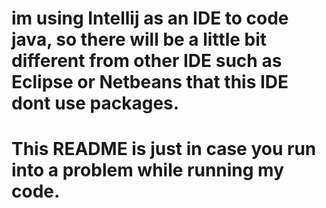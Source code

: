 # im using Intellij as an IDE to code java, so there will be a little bit different from other IDE such as Eclipse or Netbeans that this IDE dont use packages.
# This README is just in case you run into a problem while running my code.
